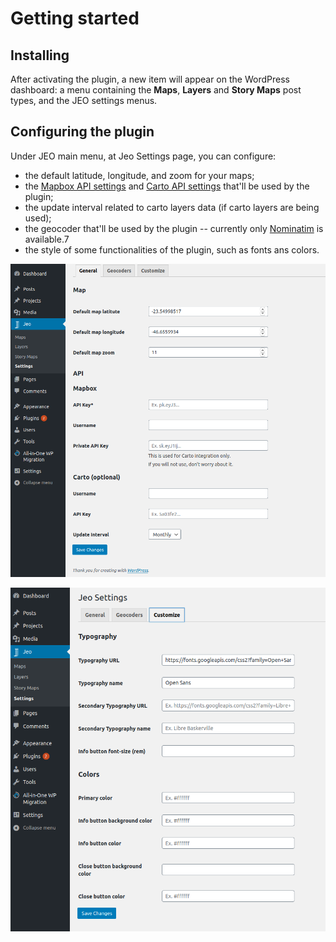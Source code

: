 # Getting started

## Installing

After activating the plugin, a new item will appear on the WordPress dashboard: a menu containing the **Maps**, **Layers** and **Story Maps** post types, and the JEO settings menus.

## Configuring the plugin

Under JEO main menu, at Jeo Settings page, you can configure:

* the default latitude, longitude, and zoom for your maps;
* the [Mapbox API settings](https://docs.mapbox.com/help/how-mapbox-works/access-tokens/) and [Carto API settings](https://carto.com/developers/carto-js/guides/get-api-key/) that'll be used by the plugin;
* the update interval related to carto layers data (if carto layers are being used);
* the geocoder that'll be used by the plugin -- currently only [Nominatim](https://nominatim.openstreetmap.org/) is available.7
* the style of some functionalities of the plugin, such as fonts ans colors.

![JEO Settings](img/jeo-settings.png)

![JEO Settings](img/jeo-settings2.png)

